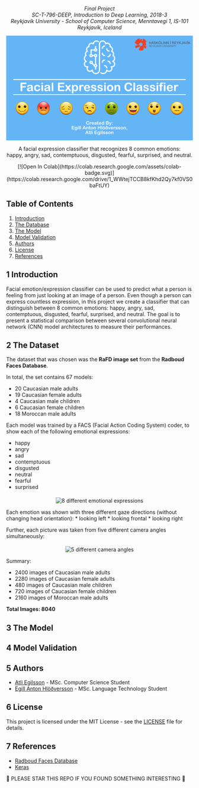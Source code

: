 <p align="center"><i>
  Final Project <br/>
  SC-T-796-DEEP, Introduction to Deep Learning, 2018-3 <br/>
  Reykjavík University - School of Computer Science, Menntavegi 1, IS-101 Reykjavík, Iceland
</i></p>

<img src="images/header.png" alt="Reykjavik University Logo" align="middle"/>

<p align="center">
A facial expression classifier that recognizes 8 common emotions:<br/> happy, angry, sad, contemptuous, disgusted, fearful, surprised, and neutral.
</p>

<p align="center">
[![Open In Colab](https://colab.research.google.com/assets/colab-badge.svg)](https://colab.research.google.com/drive/1_WWtejTCCB8kfKhd2Qy7kf0VS0baFtUY)
</p>

## Table of Contents
1. [Introduction](#1-introduction)
2. [The Database](#2-the-database)
3. [The Model](#3-the-model)
4. [Model Validation](#4-model-validation)
6. [Authors](#5-authors)
8. [License](#6-license)
7. [References](#7-references)


## 1 Introduction
Facial emotion/expression classifier can be used to predict what a person is feeling from just looking at an image of a person. Even though a person can express countless expression, in this project we create a classifier that can distinguish between 8 common emotions: happy, angry, sad, contemptuous, disgusted, fearful, surprised, and neutral. The goal is to present a statistical comparison between several convolutional neural network (CNN) model architectures to measure their performances.


## 2 The Dataset
The dataset that was chosen was the **RaFD image set** from the **Radboud Faces Database**.

In total, the set contains 67 models:
* 20 Caucasian male adults
* 19 Caucasian female adults
* 4 Caucasian male children
* 6 Caucasian female children
* 18 Moroccan male adults

Each model was trained by a FACS (Facial Action Coding System) coder, to show each of the following emotional expressions:
* happy
* angry
* sad
* contemptuous
* disgusted
* neutral
* fearful
* surprised

<p align="center">
<img src="http://bp1.blogger.com/_OCFkCH4MWdw/SIclzKfIVeI/AAAAAAAAABA/zL_Fg4JYFoE/s200/olli_emotions_bigger.jpg" alt="8 different emotional expressions" align="middle"/>
</p>
Each emotion was shown with three different gaze directions (without changing head orientation):
* looking left
* looking frontal
* looking right

Further, each picture was taken from five different camera angles simultaneously:

<p align="center">
<img src="http://bp1.blogger.com/_OCFkCH4MWdw/SIcjUsBq5VI/AAAAAAAAAA4/F5oVaRP1Poo/s400/Gijs_Surprised.jpg" alt="5 different camera angles" align="middle"/>
</p>

Summary:
* 2400 images of Caucasian male adults
* 2280 images of Caucasian female adults
* 480 images of Caucasian male children
* 720 images of Caucasian female children
* 2160 images of Moroccan male adults

**Total Images: 8040**

## 3 The Model

## 4 Model Validation

## 5 Authors
* [Atli Egilsson](https://github.com/atliegils) - MSc. Computer Science Student
* [Egill Anton Hlöðversson](https://github.com/egillanton) - MSc. Language Technology Student

## 6 License
This project is licensed under the MIT License - see the [LICENSE](LICENSE) file for details.

## 7 References
* [Radboud Faces Database](http://www.socsci.ru.nl:8180/RaFD2/RaFD?p=main)
* [Keras](https://keras.io)

🌟 PLEASE STAR THIS REPO IF YOU FOUND SOMETHING INTERESTING 🌟
